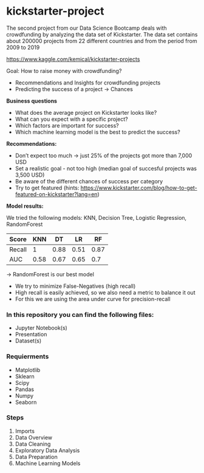 # kickstarter-project
The second project from our Data Science Bootcamp deals with crowdfunding by analyzing the data set of Kickstarter.
The data set contains about 200000 projects from 22 different countries and from the period from 2009 to 2019

https://www.kaggle.com/kemical/kickstarter-projects

Goal: How to raise money with crowdfunding?
* Recommendations and Insights for crowdfunding projects 
* Predicting the success of a project → Chances

**Business questions**
* What does the average project on Kickstarter looks like?
* What can you expect with a specific project?
* Which factors are important for success? 
* Which machine learning model is the best to predict the success? 


**Recommendations:** 
* Don’t expect too much → just 25% of the projects got more than 7,000 USD
* Set a realistic goal - not too high (median goal of succesful projects was 3,500 USD) 
* Be aware of the different chances of success per category 
* Try to get featured (hints: https://www.kickstarter.com/blog/how-to-get-featured-on-kickstarter?lang=en) 

**Model results:** 

We tried the following models: KNN, Decision Tree, Logistic Regression, RandomForest

| Score  | KNN  | DT  | LR  | RF  |
|---|---|---|---|---|
| Recall  | 1  | 0.88  |  0.51 | 0.87  |
| AUC  | 0.58 | 0.67 | 0.65  | 0.7  |

→ RandomForest is our best model

* We try to minimize False-Negatives (high recall)
* High recall is easily achieved, so we also need a metric to balance it out
* For this we are using the area under curve for precision-recall 


### In this repository you can find the following files: 
* Jupyter Notebook(s) 
* Presentation 
* Dataset(s)

### Requierments
* Matplotlib
* Sklearn 
* Scipy
* Pandas
* Numpy
* Seaborn

### Steps 
1. Imports 
2. Data Overview
3. Data Cleaning 
4. Exploratory Data Analysis
5. Data Preparation 
6. Machine Learning Models  
